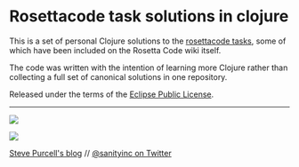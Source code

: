 Rosettacode task solutions in clojure
=====================================

This is a set of personal Clojure solutions to the
[rosettacode tasks](http://rosettacode.org/wiki/Rosetta_Code), some of
which have been included on the Rosetta Code wiki itself.

The code was written with the intention of learning more Clojure
rather than collecting a full set of canonical solutions in one
repository.

Released under the terms of the
[Eclipse Public License](http://www.eclipse.org/legal/epl-v10.html).

<hr>

[![](http://api.coderwall.com/purcell/endorsecount.png)](http://coderwall.com/purcell)

[![](http://www.linkedin.com/img/webpromo/btn_liprofile_blue_80x15.png)](http://uk.linkedin.com/in/stevepurcell)

[Steve Purcell's blog](http://www.sanityinc.com/) // [@sanityinc on Twitter](https://twitter.com/sanityinc)
